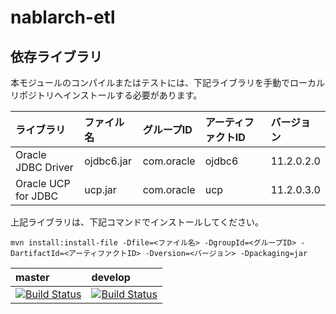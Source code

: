 nablarch-etl
===============

## 依存ライブラリ

本モジュールのコンパイルまたはテストには、下記ライブラリを手動でローカルリポジトリへインストールする必要があります。

ライブラリ          |ファイル名       |グループID     |アーティファクトID   |バージョン   |
:-------------------|:----------------|:--------------|:--------------------|:------------|
Oracle JDBC Driver  |ojdbc6.jar       |com.oracle     |ojdbc6               |11.2.0.2.0   |
Oracle UCP for JDBC |ucp.jar          |com.oracle     |ucp                  |11.2.0.3.0   |


上記ライブラリは、下記コマンドでインストールしてください。


```
mvn install:install-file -Dfile=<ファイル名> -DgroupId=<グループID> -DartifactId=<アーティファクトID> -Dversion=<バージョン> -Dpackaging=jar
```


| master | develop |
|:-----------|:------------|
|[![Build Status](https://travis-ci.org/nablarch/nablarch-etl.svg?branch=master)](https://travis-ci.org/nablarch/nablarch-etl)|[![Build Status](https://travis-ci.org/nablarch/nablarch-etl.svg?branch=develop)](https://travis-ci.org/nablarch/nablarch-etl)|
